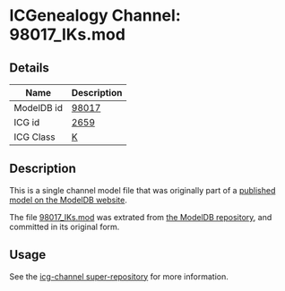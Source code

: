 # ICGenealogy Channel: 98017\_IKs.mod

## Details

Name | Description
---- | -----------
ModelDB id | [98017](http://senselab.med.yale.edu/ModelDB/ShowModel.cshtml?model=98017)
ICG id | [2659](http://icg.neurotheory.ox.ac.uk/channels/1/2659)
ICG Class | [K](http://icg.neurotheory.ox.ac.uk/channels/1)

## Description

This is a single channel model file that was originally part of a [published model on the ModelDB website](http://senselab.med.yale.edu/mModelDB/ShowModel.cshtml?model=98017).

The file [98017\_IKs.mod](98017_IKs.mod) was extrated from [the ModelDB repository](http://senselab.med.yale.edu/ModelDB/ShowModel.cshtml?model=98017), and committed in its original form.

## Usage

See the [icg-channel super-repository](https://github.com/icgenealogy/icg-channels) for more information.